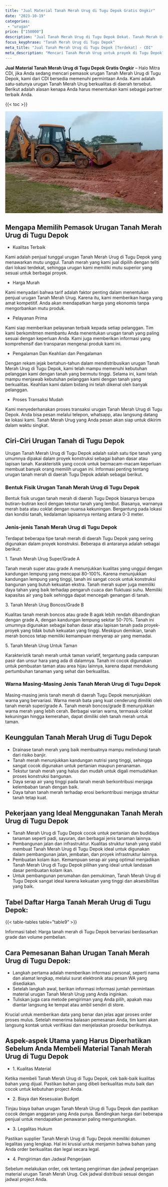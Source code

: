 ```yaml
---
title: "Jual Material Tanah Merah Urug di Tugu Depok Gratis Ongkir"
date: "2023-10-19"
categories:
 - "urugan"
price: ["150000"]
description: "Jual Tanah Merah Urug di Tugu Depok Dekat. Tanah Merah Urug ini sering dipakai dalam proyek konstruksi sebagai bahan urugan yang berkualitas dan tepat guna. Silakan hubungi kami untuk informasi lebih lanjut."
focus_keyphrase: "Tanah Merah Urug di Tugu Depok"
meta_title: "Jual Tanah Merah Urug di Tugu Depok [Terdekat] - CDI"
meta_description: "Mencari Tanah Merah Urug untuk proyek di Tugu Depok? Kami menawarkan Tanah Merah Urug berkualitas untuk urugan lahan. Dapatkan penawaran terbaik sekarang."
---
```


**Jual Material Tanah Merah Urug di Tugu Depok Gratis Ongkir** – Halo Mitra CDI, jika Anda sedang mencari pemasok urugan Tanah Merah Urug di Tugu Depok, kami dari CDI bersedia memenuhi permintaan Anda. Kami adalah satu-satunya urugan Tanah Merah Urug berkualitas di daerah tersebut. Berikut adalah alasan kenapa Anda harus menentukan kami sebagai partner terbaik Anda.

{{< toc >}}

![Jual Material Tanah Merah Urug di Tugu Depok Gratis Ongkir](/images/tanah/tanah-urug-10.jpg)

## Mengapa Memilih Pemasok Urugan Tanah Merah Urug di Tugu Depok

*   Kualitas Terbaik

Kami adalah penjual tunggal urugan Tanah Merah Urug di Tugu Depok yang menawarkan mutu unggul. Tanah merah yang kami jual dipilih dengan teliti dari lokasi terdekat, sehingga urugan kami memiliki mutu superior yang sesuai untuk berbagai proyek.

*   Harga Murah

Kami menyadari bahwa tarif adalah faktor penting dalam menentukan penjual urugan Tanah Merah Urug. Karena itu, kami memberikan harga yang amat kompetitif. Anda akan mendapatkan harga yang ekonomis tanpa mengorbankan mutu produk.
*   Pelayanan Prima

Kami siap memberikan pelayanan terbaik kepada setiap pelanggan. Tim kami berkomitmen membantu Anda menentukan urugan tanah yang paling sesuai dengan keperluan Anda. Kami juga memberikan informasi yang komprehensif dan transparan mengenai produk kami ini.
*   Pengalaman Dan Keahlian dan Pengalaman

Dengan rekam jejak bertahun-tahun dalam mendistribusikan urugan Tanah Merah Urug di Tugu Depok, kami telah mampu memenuhi kebutuhan pelanggan kami dengan tanah yang bermutu tinggi. Selama ini, kami telah mampu menjawab kebutuhan pelanggan kami dengan tanah yang berkualitas. Keahlian kami dalam bidang ini telah dikenal oleh banyak pelanggan.
*   Proses Transaksi Mudah

Kami menyederhanakan proses transaksi urugan Tanah Merah Urug di Tugu Depok. Anda bisa pesan melalui telepon, whatsapp, atau langsung datang ke lokasi kami. Tanah Merah Urug yang Anda pesan akan siap untuk dikirim dalam waktu singkat.

## Ciri-Ciri Urugan Tanah di Tugu Depok

Urugan Tanah Merah Urug di Tugu Depok adalah salah satu tipe tanah yang umumnya dipakai dalam proyek konstruksi sebagai bahan dasar atau lapisan tanah. Karakteristik yang cocok untuk bermacam-macam keperluan membuat banyak orang memilih urugan ini. Informasi penting tentang urugan tanah merah di daerah Tugu Depok adalah sebagai berikut.

### Bentuk Fisik Urugan Tanah Merah Urug di Tugu Depok

Bentuk fisik urugan tanah merah di daerah Tugu Depok biasanya berupa butiran-butiran kecil dengan tekstur tanah yang lembut. Biasanya, warnanya merah bata atau coklat dengan nuansa kekuningan. Bergantung pada lokasi dan kondisi tanah, kedalaman lapisannya rentang antara 0-3 meter.

### Jenis-jenis Tanah Merah Urug di Tugu Depok

Terdapat beberapa tipe tanah merah di daerah Tugu Depok yang sering digunakan dalam proyek konstruksi. Beberapa di antaranya adalah sebagai berikut:

1\.  Tanah Merah Urug Super/Grade A

Tanah merah super atau grade A menunjukkan kualitas yang unggul dengan kandungan lempung yang mencapai 80-100%. Karena menunjukkan kandungan lempung yang tinggi, tanah ini sangat cocok untuk konstruksi bangunan yang butuh kekuatan ekstra. Tanah merah super juga memiliki daya tahan yang baik terhadap pengaruh cuaca dan fluktuasi suhu. Memiliki kapasitas air yang baik sehingga dapat mencegah genangan di tanah.

3\.  Tanah Merah Urug Boncos/Grade B

Kualitas tanah merah boncos atau grade B agak lebih rendah dibandingkan dengan grade A, dengan kandungan lempung sekitar 50-70%. Tanah ini umumnya digunakan sebagai bahan dasar atau lapisan tanah pada proyek-proyek yang tidak butuh kekuatan yang tinggi. Meskipun demikian, tanah merah boncos tetap memiliki kemampuan menyerap air yang memadai.

5\.  Tanah Merah Urug Untuk Taman

Karakteristik tanah merah untuk taman variatif, tergantung pada campuran pasir dan unsur hara yang ada di dalamnya. Tanah ini cocok digunakan untuk pembuatan taman atau area hijau lainnya, karena dapat mendukung pertumbuhan tanaman yang sehat dan berkualitas.

### Warna Masing-Masing Jenis Tanah Merah Urug di Tugu Depok

Masing-masing jenis tanah merah di daerah Tugu Depok menunjukkan warna yang bervariasi. Warna merah bata yang kuat cenderung dimiliki oleh tanah merah super/grade A. Tanah merah boncos/grade B menunjukkan warna merah yang lebih cerah. Berbagai varian warna, termasuk coklat kekuningan hingga kemerahan, dapat dimiliki oleh tanah merah untuk taman.

## Keunggulan Tanah Merah Urug di Tugu Depok

*   Drainase tanah merah yang baik membuatnya mampu melindungi tanah dari risiko banjir.
*   Tanah merah menunjukkan kandungan nutrisi yang tinggi, sehingga sangat cocok digunakan untuk pertanian maupun penanaman.
*   Tekstur tanah merah yang halus dan mudah untuk digali memudahkan proses konstruksi bangunan.
*   Daya serap air yang tinggi pada tanah merah berkontribusi menjaga kelembaban tanah dengan baik.
*   Daya tahan tanah merah terhadap erosi berkontribusi menjaga struktur tanah tetap kuat.

## Pekerjaan yang Ideal Menggunakan Tanah Merah Urug di Tugu Depok

*   Tanah Merah Urug di Tugu Depok cocok untuk pertanian dan budidaya tanaman seperti padi, sayuran, dan berbagai jenis tanaman lainnya.
*   Pembangunan jalan dan infrastruktur. Kualitas struktur tanah yang stabil membuat Tanah Merah Urug di Tugu Depok ideal untuk digunakan dalam pembangunan jalan, jembatan, dan proyek infrastruktur lainnya.
*   Pembuatan kolam ikan. Kemampuan serap air yang optimal menjadikan Tanah Merah Urug di Tugu Depok pilihan yang ideal untuk landasan dasar pembuatan kolam ikan.
*   Untuk pembangunan perumahan dan pemukiman, Tanah Merah Urug di Tugu Depok sangat ideal karena kekuatan yang tinggi dan aksesibilitas yang baik.

## Tabel Daftar Harga Tanah Merah Urug di Tugu Depok:

{{< table-tables table="table9" >}}

Informasi tabel: Harga tanah merah di Tugu Depok bervariasi berdasarkan grade dan volume pembelian.

## Cara Pemesanan Bahan Urugan Tanah Merah Urug di Tugu Depok:

*   Langkah pertama adalah memberikan informasi personal, seperti nama dan alamat lengkap, melalui surat elektronik atau pesan WA yang disediakan.
*   Setelah langkah awal, berikan informasi informasi jumlah permintaan material urugan Tanah Merah Urug yang Anda inginkan.
*   Tuliskan juga cara metode pengiriman yang Anda pilih, apakah mau diantar langsung ke tempat atau ambil sendiri di store.

Krucial untuk memberikan data yang benar dan jelas agar proses order proses mulus. Setelah menerima balasan pemesanan Anda, tim kami akan langsung kontak untuk verifikasi dan menjelaskan prosedur berikutnya.

## Aspek-aspek Utama yang Harus Diperhatikan Sebelum Anda Membeli Material Tanah Merah Urug di Tugu Depok

*   1\. Kualitas Material

Ketika membeli Tanah Merah Urug di Tugu Depok, cek baik-baik kualitas bahan yang dijual. Pastikan bahan yang dibeli berkualitas mutu baik dan cocok untuk kebutuhan project Anda.
*   2\. Biaya dan Kesesuaian Budget

Tinjau biaya bahan urugan Tanah Merah Urug di Tugu Depok dan pastikan cocok dengan anggaran yang Anda punya. Bandingkan harga dari beberapa penjual untuk mendapatkan penawaran paling menguntungkan.
*   3\. Legalitas Hukum

Pastikan supplier Tanah Merah Urug di Tugu Depok memiliki dokumen legalitas yang lengkap. Hal ini krusial untuk menjamin bahwa bahan yang Anda order berkualitas dan legal secara legal.
*   4\. Pengiriman dan Jadwal Pengerjaan

Sebelum melakukan order, cek tentang pengiriman dan jadwal pengerjaan material urugan Tanah Merah Urug. Cek jadwal distribusi sesuai dengan jadwal project Anda.